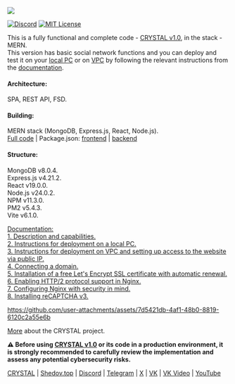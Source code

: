 [<img src="https://shedov.top/ru/wp-content/images/logo_crystal-v1.0_github_25.png">](https://shedov.top/description-and-capabilities-of-crystal-v1-0/)

[![Discord](https://img.shields.io/discord/1006372235172384849?style=for-the-badge&logo=5865F2&logoColor=black&labelColor=black&color=%23f3f3f3
)](https://discord.gg/ENB7RbxVZE)
[![MIT License](https://img.shields.io/badge/license-MIT-blue.svg?style=for-the-badge&logo=5865F2&logoColor=black&labelColor=black&color=%23f3f3f3)](https://github.com/CrystalSystems/crystal-v1.0/blob/main/LICENSE)


This is a fully functional and complete code - [CRYSTAL v1.0](https://shedov.top/description-and-capabilities-of-crystal-v1-0/), in the stack - MERN.<br/>
This version has basic social network functions and you can deploy and test it on your [local PC](https://shedov.top/instructions-for-deploying-crystal-v1-0-on-a-local-pc/) or on [VPC](https://shedov.top/instructions-for-deploying-crystal-v1-0-on-vpc-and-setting-up-access-to-the-site-via-public-ip/) by following the relevant instructions from the [documentation](https://shedov.top/documentation-crystal/).<br/>

#### Architecture:<br/>
SPA, REST API, FSD.

#### Building:<br/>
MERN stack (MongoDB, Express.js, React, Node.js).<br/>
[Full code](https://github.com/CrystalSystems/crystal-v1.0/) | Package.json: [frontend](https://github.com/CrystalSystems/crystal-v1.0/blob/main/frontend/package.json) | [backend](https://github.com/CrystalSystems/crystal-v1.0/blob/main/backend/package.json)<br/>

#### Structure:<br/>
MongoDB v8.0.4.<br/>
Express.js v4.21.2.<br/>
React v19.0.0.<br/>
Node.js v24.0.2.<br/>
NPM v11.3.0.<br/>
PM2 v5.4.3.<br/>
Vite v6.1.0.<br/>

[Documentation:](https://shedov.top/documentation-crystal/)<br/>
[1. Description and capabilities.](https://shedov.top/description-and-capabilities-of-crystal-v1-0/)<br/>
[2. Instructions for deployment on a local PC.](https://shedov.top/instructions-for-deploying-crystal-v1-0-on-a-local-pc/)<br/>
[3. Instructions for deployment on VPC and setting up access to the website via public IP.](https://shedov.top/instructions-for-deploying-crystal-v1-0-on-vpc-and-setting-up-access-to-the-website-via-public-ip/)<br/>
[4. Connecting a domain.](https://shedov.top/connecting-a-domain-to-the-crystal-v1-0-project/)<br/>
[5. Installation of a free Let's Encrypt SSL certificate with automatic renewal.](https://shedov.top/installation-of-a-free-lets-encrypt-ssl-certificate-with-automatic-renewal-for-the-domain-of-the-crystal-v1-0-project/)<br/>
[6. Enabling HTTP/2 protocol support in Nginx.](https://shedov.top/enabling-http-2-protocol-support-in-nginx-on-the-crystal-v1-0-project/)<br/>
[7. Configuring Nginx with security in mind.](https://shedov.top/configuring-nginx-server-with-security-in-mind-on-the-crystal-v1-0-project//)<br/>
[8. Installing reCAPTCHA v3.](https://shedov.top/installing-recaptcha-v3-on-the-crystal-v1-0-project/)<br/>


https://github.com/user-attachments/assets/7d5421db-4af1-48b0-8819-6120c2a55e6b

[More](https://shedov.top/about-the-crystal-project/) about the CRYSTAL project.<br/>

**⚠️ Before using [CRYSTAL v1.0](https://github.com/CrystalSystems/crystal-v1.0) or its code in a production environment, it is strongly recommended to carefully review the implementation and assess any potential cybersecurity risks.**<br/>

[CRYSTAL](https://crysty.ru/) | [Shedov.top](https://shedov.top/) | [Discord](https://discord.gg/ENB7RbxVZE) | [Telegram](https://t.me/ShedovChannel) | [X](https://x.com/AndrewShedov) | [VK](https://vk.com/shedovclub) | [VK Video](https://vkvideo.ru/@shedovclub) | [YouTube](https://www.youtube.com/@AndrewShedov)
